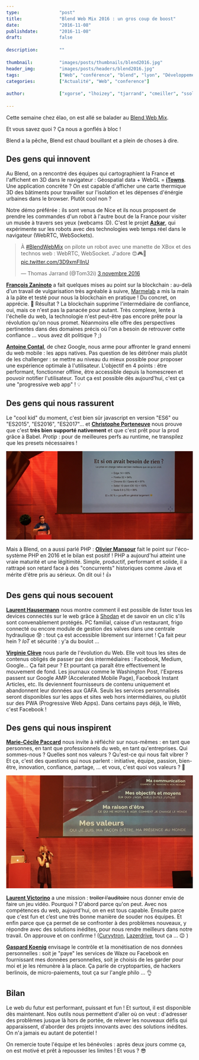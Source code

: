 ```yaml
---
type:               "post"
title:              "Blend Web Mix 2016 : un gros coup de boost"
date:               "2016-11-08"
publishdate:        "2016-11-08"
draft:              false

description:        ""

thumbnail:          "images/posts/thumbnails/blend2016.jpg"
header_img:         "images/posts/headers/blend2016.jpg"
tags:               ["Web", "conférence", "blend", "lyon", "Développement", "Design", "Business"]
categories:         ["Actualité", "Web", "conference"]

author:             ["xgorse", "lhoizey", "tjarrand", "cmeiller", "ssolere"]

---
```


Cette semaine chez élao, on est allé se balader au [Blend Web Mix](http://www.blendwebmix.com/).

Et vous savez quoi ? Ça nous a gonflés à bloc !

Blend a la pêche, Blend est chaud bouillant et a plein de choses à dire.

## Des gens qui innovent

Au Blend, on a rencontré des équipes qui cartographient la France et l'affichent en 3D dans le navigateur : Géospatial data + WebGL = **[iTowns](http://www.itowns-project.org/)**. Une application concrète ? On est capable d'afficher une carte thermique 3D des bâtiments pour travailler sur l'isolation et les dépenses d'énérgie urbaines dans le browser. Plutôt cool non ?

Notre démo préférée : ils sont venus de Nice et ils nous proposent de prendre les commandes d'un robot à l'autre bout de la France pour visiter un musée à travers ses yeux (webcams :D). C'est le projet **[Azkar](http://www.azkar.fr)**, qui expérimente sur les robots avec des technologies web temps réel dans le navigateur (WebRTC, WebSockets).

<blockquote class="twitter-video" data-lang="fr"><p lang="fr" dir="ltr">À <a href="https://twitter.com/hashtag/BlendWebMix?src=hash">#BlendWebMix</a> on pilote un robot avec une manette de XBox et des technos web : WebRTC, WebSocket. J&#39;adore 😍🎮🤖 <a href="https://t.co/3D9xmFllnU">pic.twitter.com/3D9xmFllnU</a></p>&mdash; Thomas Jarrand (@Tom32i) <a href="https://twitter.com/Tom32i/status/794130889991135232">3 novembre 2016</a></blockquote>
<script async src="//platform.twitter.com/widgets.js" charset="utf-8"></script>

**[François Zaninoto](https://twitter.com/francoisz)** a fait quelques mises au point sur la blockchain : au-delà d'un travail de vulgarisation très agréable à suivre, [Marmelab](http://marmelab.com) a mis la main à la pâte et testé pour nous la blockchain en pratique ! Du concret, on apprécie. 👏  Résultat ? La blockchain supprime l'intermédiaire de confiance, oui, mais ce n'est pas la panacée pour autant. Très complexe, lente à l'échelle du web, la technologie n'est peut-être pas encore prête pour la révolution qu'on nous promet. Néanmoins elle offre des perspectives pertinentes dans des domaines précis où l'on a besoin de retrouver cette confiance ... vous avez dit politique ? ;)

**[Antoine Contal](https://twitter.com/antoine_contal)**, de chez Google, nous arme pour affronter le grand ennemi du web mobile : les apps natives. Pas question de les détrôner mais plutôt de les challenger : se mettre au niveau du mieux possible pour proposer une expérience optimale à l'utilisateur.
L'objectif en 4 points : être performant, fonctionner offline, être accessible depuis la homescreen et pouvoir notifier l'utilisateur. Tout ça est possible dès aujourd'hui, c'est ça une "progressive web app" ! 💡

## Des gens qui nous rassurent

Le "cool kid" du moment, c'est bien sûr javascript en version "ES6" ou "ES2015", "ES2016", "ES2017"... et **[Christophe Porteneuve](https://twitter.com/porteneuve)** nous prouve que c'est **très bien supporté nativement** et que c'est prêt pour la prod grâce à Babel. _Protip_ : pour de meilleures perfs au runtime, ne transpilez que les presets nécessaires !

![](images/posts/2016/blend/ES2016.jpg)

Mais à Blend, on a aussi parlé PHP : **[Olivier Mansour](https://twitter.com/omansour)** fait le point sur l'éco-système PHP en 2016 et le bilan est positif ! PHP a aujourd'hui atteint une vraie maturité et une légitimité. Simple, productif, performant et solide, il a rattrapé son retard face à des "concurrents" historiques comme Java et mérite d'être pris au sérieux. On dit oui ! 👍

## Des gens qui nous secouent

**[Laurent Hausermann](https://twitter.com/lhausermann)** nous montre comment il est possible de lister tous les devices connectés sur le web grâce à [Shodan](https://www.shodan.io) et de savoir en un clic s'ils sont convenablement protégés. PC familial, caisse d'un restaurant, frigo connecté ou encore module de gestion des valves dans une centrale hydraulique 😰  : tout ça est accessible librement sur internet ! Ça fait peur hein ? _IoT_ et sécurité : y'a du boulot ...

**[Virginie Clève](https://twitter.com/largow)** nous parle de l'évolution du Web. Elle voit tous les sites de contenus obligés de passer par des intermédiaires : Facebook, Medium, Google... Ça fait peur ? Et pourtant ça paraît être effectivement le mouvement de fond. Les journaux comme le Washington Post, l'Express passent sur Google AMP (Accelerated Mobile Page), Facebook Instant Articles, etc. Ils deviennent fournisseurs de contenu uniquement et abandonnent leur données aux GAFA. Seuls les services personnalisés seront disponibles sur les apps et sites web hors intermédiaires, ou plutôt sur des PWA (Progressive Web Apps). Dans certains pays déjà, le Web, c'est Facebook !

## Des gens qui nous inspirent

**[Marie-Cécile Paccard](https://twitter.com/mcpaccard)** nous invite à réfléchir sur nous-mêmes : en tant que personnes, en tant que professionnels du web, en tant qu'entreprises. Qui sommes-nous ? Quelles sont nos valeurs ? Qu'est-ce qui nous fait vibrer ? Et ça, c'est des questions qui nous parlent : initiative, équipe, passion, bien-être, innovation, confiance, partage, ... et vous, c'est quoi vos valeurs ? 🤔

![](images/posts/2016/blend/mcpaccard.jpg)

**[Laurent Victorino](https://twitter.com/on_code)** a une mission : ~~troller l'auditoire~~ nous donner envie de faire un jeu vidéo. Pourquoi ? D'abord parce qu'on peut. Avec nos compétences du web, aujourd'hui, on en est tous capable. Ensuite parce que c'est fun et c’est une très bonne manière de souder nos équipes. Et enfin parce que ça permet de se confronter à des problèmes nouveaux, y répondre avec des solutions inédites, pour nous rendre meilleurs dans notre travail. On approuve et on confirme ! ([Curvytron](http://www.curvytron.com/), [Lazerdrive](https://lazerdrive.io/), tout ça … 😉 )

**[Gaspard Koenig](https://twitter.com/Gaspard2012)** envisage le contrôle et la monétisation de nos données personnelles : soit je "paye" les services de Waze ou Facebook en fournissant mes données personnelles, soit je choisis de les garder pour moi et je les rémunère à la place. Ça parle de cryptoparties, de hackers berlinois, de micro-paiements, tout ça sur l'angle philo ... 👌

## Bilan

Le web du futur est performant, puissant et fun ! Et surtout, il est disponible dès maintenant.
Nos outils nous permettent d'aller où on veut : d'adresser des problèmes jusque là hors de portée, de relever les nouveaux défis qui apparaissent, d'aborder des projets innovants avec des solutions inédites. On n'a jamais eu autant de potentiel !

On remercie toute l'équipe et les bénévoles : après deux jours comme ça, on est motivé et prêt à repousser les limites ! Et vous ? 😎
